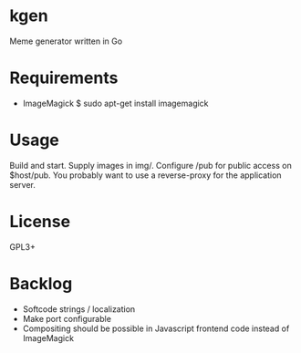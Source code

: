 kgen
==========

Meme generator written in Go

# Requirements

* ImageMagick
    $ sudo apt-get install imagemagick

# Usage

Build and start. Supply images in img/. Configure /pub for public access on $host/pub. You probably want to use a reverse-proxy for the application server.

# License

GPL3+

# Backlog

* Softcode strings / localization
* Make port configurable
* Compositing should be possible in Javascript frontend code instead of ImageMagick
